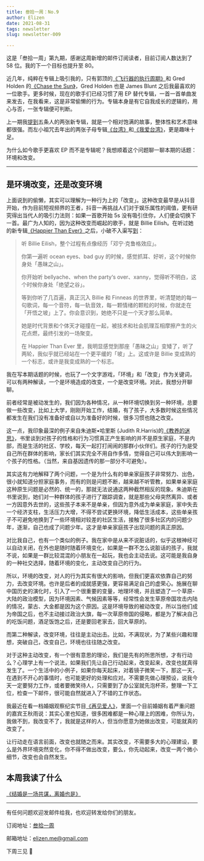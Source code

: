 ```yaml
---
title: 叁拾一周：No.9
author: Elizen
date: 2021-08-31
tags: newsletter
slug: newsletter-009

---
```

这是「叁拾一周」第九期，感谢这周新增的邮件订阅读者，目前订阅人数达到了58 位。我的下一个目标也提升至 80。

近几年，纯粹在专辑上吸引我的，只有郭顶的[《飞行器的执行周期》](https://music.163.com/#/album?id=35005583)和 Gred Holden 的[《Chase the Sun》](https://music.163.com/#/album?id=3119499)，Gred Holden 也是 James Blunt 之后我最喜欢的一位歌手。更多时候，现在的歌手们已经习惯了用 EP 替代专辑，一首一首单曲发来发去，在我看来，这是非常偷懒的行为。专辑本身是有它自我成长的逻辑的，用心与否，一张专辑便可判断。

上一期我[提到](https://elizen.me/newsletter/2021/08/newsletter-008/)五条人的两张新专辑，就是一个相对饱满的故事，整体性和艺术意味都很强。而左小祖咒去年出的两张子母专辑[《台湾》](https://music.163.com/#/album?id=84358440)和[《我爱台湾》](https://music.163.com/#/album?id=92339746)，更是趣味十足。

为什么如今歌手更喜欢 EP 而不是专辑呢？我想顺着这个问题聊一聊本期的话题：环境和改变。

----
## 是环境改变，还是改变环境

上面说到的偷懒，其实可以理解为一种行为上的「改变」。这种改变最早是从抖音开始，作为目前短视频界的王者，抖音一再挑战人们对于娱乐属性的阈值，更有研究得出当代人的吸引力法则：如果一首歌开始 5s 没有吸引住你，人们便会切换下一首。最广为人知的，因为这种改变而崛起的歌手，就是 Billie Eilish。在听过她的新专辑[《Happier Than Ever》](https://music.163.com/#/album?id=126703136)之后，小破不入渠写[到](https://t.me/forwardlikehell/2605)：

> 听 Billie Eilish，整个过程有点像经历「邓宁·克鲁格效应」。
> 
> 你第一遍听 ocean eyes、bad guy 的时候，感觉抓耳、好听，这个时候你身处「愚昧之山」。
> 
> 你开始听 bellyache、when the party‘s over、xanny，觉得听不明白，这个时候你身处「绝望之谷」。
> 
> 等到你听了几百遍，真正沉入 Billie 和 Finneas 的世界里，听清楚她的每一句歌词，每一个音符，每一轨音效，每一颗情绪的颗粒的时候，你就走在「开悟之坡」上了。你会意识到，她绝不只是一个天才那么简单。
> 
> 她是时代背景和个体天才碰撞在一起，被技术和社会肌理互相摩擦产生的火花点燃，最终引发的一场聚变。
> 
> 在 Happier Than Ever 里，我明显感觉到那座「愚昧之山」变矮了，听了两轮，我似乎就已经站在一个更平缓的「坡」上。这或许是 Billie 变成熟的一个标志，或许是我变成熟的一个标志。

我在写本期话题的时候，也玩了一个文字游戏，「环境」和「改变」作为关键词，可以有两种解读，一个是环境造成的改变，一个是改变环境。对此，我想分开聊聊。

前者经常是被动发生的，我们因为各种情况，从一种环境切换到另一种环境，总要做一些改变，比如上大学，刚刚开始工作，结婚，有了孩子，大多数时候这些情况都发生在我们没有准备好或自以为准备好的时候，很多习惯也随之改变。

这一点，我印象最深的例子来自朱迪斯•哈里斯 (Judith R.Harris)的[《教养的迷思》](https://book.douban.com/subject/26612510/)，书里谈到对孩子的性格和行为习惯真正产生影响的并不是原生家庭，不是内部，而是生活的社区、学校，每天一起打打闹闹的那群小伙伴们。孩子的行为是受自己所在群体的影响，家长们其实完全不用自作多情，觉得自己可以伟大到影响一个孩子的性格。（当然，来自基因遗传的那一部分不可避免）。

其实这有力地解释了两个问题，一个是为什么有的单亲家庭孩子非常努力、出色，很小就知道分担家庭事务，而有的则是问题不断，越来越不听管教，如果单亲家庭这种原生问题是必然的、统一的，那就无法说通这两种截然相反的现象。朱迪斯在书里说到，她们对一种群体的孩子进行了跟踪调查，就是那些父母突然离异、或者一方因意外去世的，这些孩子本来不是单亲，但因为意外成为单亲家庭，家中失去一个经济支柱，生活压力大增，不得不尝试更换环境，降低生活成本，这些单亲孩子不可避免地换到了一些环境相对较差的社区生活，接触了很多社区内的问题少年，逐渐，自己也成了问题少年。这才是单亲家庭孩子出现问题的真正原因。

对比我自己，也有一个类似的例子。我在家中是从来不说脏话的，似乎这根神经可以自动关闭，在外也是随时随着环境变化，如果是一群不怎么说脏话的孩子，我就不说，如果是一群比较混混的小朋友在一起玩，我也会主动去说。这可能是我自身的一种社交选择，随着环境的变化，主动改变自己的行为。

所以，环境的改变，对人的行为其实有很大的影响，但我们更喜欢依靠自己的努力，去改变环境。也许是后者的成就感更强，更容易满足自己的虚荣心。施展在聊中国历史的演化时，引入了一个很重要的变量，地理环境，并且塑造了一个草原-大陆的政治模型，因为环境因素、气候因素等等，经常性会发生草原帝国攻击内陆的情况，蒙古、大金都是因为这个原因。这是环境导致的被动改变，所以当他们成为帝国之后，也不主动接过政治大旗，每一次草原帝国的侵略，都是为了解决自己的吃饭问题，酒足饭饱之后，还是要回老家去，回大草原的。

而第二种解读，改变环境，往往是主动出击。比如，不满现状，为了某些兴趣和理想，突破自己，改变自己，环境也往往随之改变。

对于这种主动改变，有一个很有意思的理论，我们是先有的所思所想，才有行动么？心理学上有一个说法，如果我们先让自己行动起来，改变起来，改变也就真得发生了。一个生活中的小例子，如果你每天起床，对着镜子微笑一下，那这一天，在遇到不开心的事情时，也可能更好的处理和应对。不需要先做心理预设，说我今天一定要努力工作，或者要微笑待人，只需要到了办公室就先泡杯茶，整理一下工位，检查一下邮件，很可能自然就进入了不错的工作状态。

我最近在看一档婚姻观察纪实节目[《再见爱人》](https://www.youtube.com/watch?v=LjdevnZK8Hs)，里面一个目前婚姻有着严重问题的嘉宾王秋雨说：其实心里也知道，很多困难都是一种心理上的困难，你所认为，我做不到，我改变不了，我就是这样的人，但当你愿意为她做出改变，可能就真的改变了。

让行动走在语言前面，改变也就随之而来。其实改变，不需要多大的心理建设，要么是外界环境突然变化，你不得不做出改变，要么，你先动起来，改变一两个微小细节，改变也会自然发生。

## 本周我读了什么

[《结婚是一场共谋，离婚也是》](https://mp.weixin.qq.com/s/fxeRksZA9fZ29DCZHwkpLw)

----

有任何问题欢迎发邮件给我，也欢迎转发给你们的朋友。

订阅地址：[叁拾一周](https://www.getrevue.co/profile/Elizen)

邮箱地址：elizen.me@gmail.com

下周三见 👋